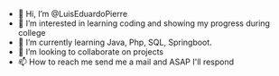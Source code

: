 - 👋 Hi, I’m @LuisEduardoPierre
- 👀 I’m interested in learning coding and showing my progress during college
- 🌱 I’m currently learning Java, Php, SQL, Springboot.
- 💞️ I’m looking to collaborate on projects
- 📫 How to reach me send me a mail and ASAP I'll respond

<!---
LuisEduardoPierre/LuisEduardoPierre is a ✨ special ✨ repository because its `README.md` (this file) appears on your GitHub profile.
You can click the Preview link to take a look at your changes.
--->
